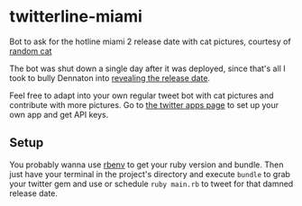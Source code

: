 # twitterline-miami
Bot to ask for the hotline miami 2 release date with cat pictures, courtesy of [random cat](http://random.cat/)

The bot was shut down a single day after it was deployed, since that's all I took to bully Dennaton into
[revealing the release date](https://twitter.com/HotlineMiami/status/562366157542277120).

Feel free to adapt into your own regular tweet bot with cat pictures and contribute with more pictures.
Go to [the twitter apps page](https://apps.twitter.com/) to set up your own app and get API keys.

## Setup

You probably wanna use [rbenv](https://github.com/sstephenson/rbenv) to get your ruby version and bundle.
Then just have your terminal in the project's directory and execute `bundle` to grab your twitter gem and
use or schedule `ruby main.rb` to tweet for that damned release date.
